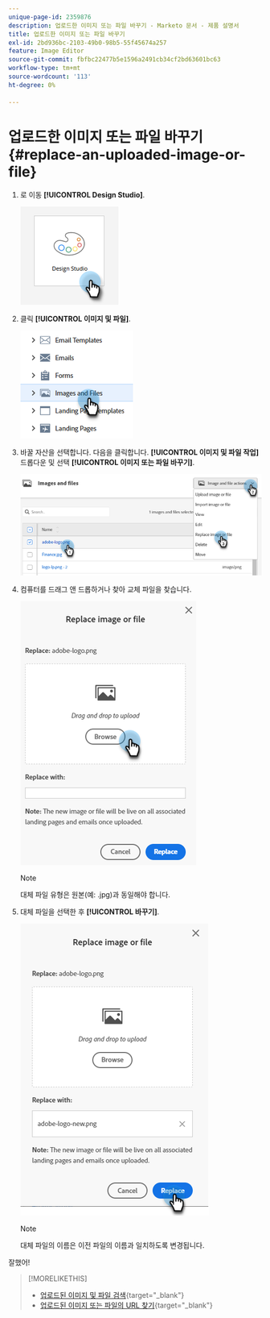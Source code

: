 ```yaml
---
unique-page-id: 2359876
description: 업로드한 이미지 또는 파일 바꾸기 - Marketo 문서 - 제품 설명서
title: 업로드한 이미지 또는 파일 바꾸기
exl-id: 2bd936bc-2103-49b0-98b5-55f45674a257
feature: Image Editor
source-git-commit: fbfbc22477b5e1596a2491cb34cf2bd63601bc63
workflow-type: tm+mt
source-wordcount: '113'
ht-degree: 0%

---
```


# 업로드한 이미지 또는 파일 바꾸기 {#replace-an-uploaded-image-or-file}

1. 로 이동 **[!UICONTROL Design Studio]**.

   ![](assets/replace-an-uploaded-image-or-file-1.png)

1. 클릭 **[!UICONTROL 이미지 및 파일]**.

   ![](assets/replace-an-uploaded-image-or-file-2.png)

1. 바꿀 자산을 선택합니다. 다음을 클릭합니다. **[!UICONTROL 이미지 및 파일 작업]** 드롭다운 및 선택 **[!UICONTROL 이미지 또는 파일 바꾸기]**.

   ![](assets/replace-an-uploaded-image-or-file-3.png)

1. 컴퓨터를 드래그 앤 드롭하거나 찾아 교체 파일을 찾습니다.

   ![](assets/replace-an-uploaded-image-or-file-4.png)

   >[!NOTE]
   >
   >대체 파일 유형은 원본(예: .jpg)과 동일해야 합니다.

1. 대체 파일을 선택한 후 **[!UICONTROL 바꾸기]**.

   ![](assets/replace-an-uploaded-image-or-file-5.png)

   >[!NOTE]
   >
   >대체 파일의 이름은 이전 파일의 이름과 일치하도록 변경됩니다.

잘했어!

>[!MORELIKETHIS]
>
>* [업로드된 이미지 및 파일 검색](/help/marketo/product-docs/demand-generation/images-and-files/search-uploaded-images-and-files.md){target="_blank"}
>* [업로드된 이미지 또는 파일의 URL 찾기](/help/marketo/product-docs/demand-generation/images-and-files/find-the-url-of-an-uploaded-image-or-file.md){target="_blank"}

